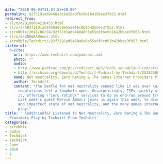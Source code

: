 ```yaml
---
date: "2018-06-04T21:04:55+10:00"
permalink: 92f3191ad9468a8c6e55e0f6c0b1b42bbee3f853.html
redirect_from:
- sl/n/d20180604210455.html
- sl/n/s/h92f3191ad9468a8c6e55e0f6c0b1b42bbee3f853.html
- scrobble/2018/06/04/92f3191ad9468a8c6e55e0f6c0b1b42bbee3f853.html
- sl/n/s/ZNW6RA9Auw7.html
- scrobble/Techdirt//92f3191ad9468a8c6e55e0f6c0b1b42bbee3f853.html
listen-of:
  h-cite:
    url: https://www.techdirt.com/podcast.xml
    photo: ""
    audio:
    - http://www.podtrac.com/pts/redirect.mp3/feeds.soundcloud.com/stream/252025002-techdirt-net-neutrality-zero-rating-the-games-internet-providers-play.mp3
    - http://archive.org/download/Techdirt-Podcast-by-Techdirt/252025002-techdirt-net-neutrality-zero-rating-the-games-internet-providers-play.mp3
    name: Net Neutrality, Zero Rating & The Games Internet Providers Play
    author: Techdirt
    content: "The battle for net neutrality seemed like it was over \u2014 but the
      regulations left a loophole open. Unsurprisingly, ISPs quickly started exploiting
      it, offering \"zero rating\" services to do an end-run around true net neutrality.
      Last week's guest Marvin Ammori joins us again this week, to discuss the true
      and imperfect state of net neutrality, and the many games internet providers
      play."
title: ' \ud83c\udfa7 Listened to Net Neutrality, Zero Rating & The Games Internet
  Providers Play by Techdirt From Techdirt'
categories:
- scrobble
- audio
- Techdirt
- Techdirt
- June
- 2018
- 4
---
```

